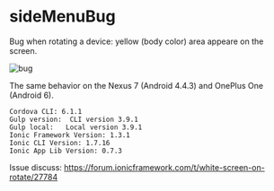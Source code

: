 # sideMenuBug

Bug when rotating a device: yellow (body color) area appeare on the screen.

![bug](https://dl.dropboxusercontent.com/u/8126643/ezgif.com-gif-maker.gif)

The same behavior on the Nexus 7 (Android 4.4.3) and OnePlus One (Android 6).

```
Cordova CLI: 6.1.1
Gulp version:  CLI version 3.9.1
Gulp local:   Local version 3.9.1
Ionic Framework Version: 1.3.1
Ionic CLI Version: 1.7.16
Ionic App Lib Version: 0.7.3
```


Issue discuss: https://forum.ionicframework.com/t/white-screen-on-rotate/27784
